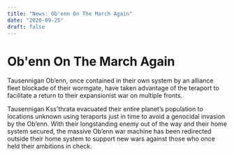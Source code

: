 ```yaml
---
title: "News: Ob'enn On The March Again"
date: "2020-09-25"
draft: false
---
```



# Ob'enn On The March Again


Tausennigan Ob’enn, once contained in their own system by an alliance fleet blockade of their wormgate, have taken advantage of the teraport to facilitate a
return to their expansionist war on multiple fronts. 

Tausennigan Kss'thrata evacuated their entire planet’s population to locations unknown using teraports just in time to avoid a genocidal invasion by the Ob’enn. 
With their longstanding enemy out of the way and their home system secured, the massive Ob’enn war machine has been redirected outside their home system to support 
new wars against those who once held their ambitions in check.
